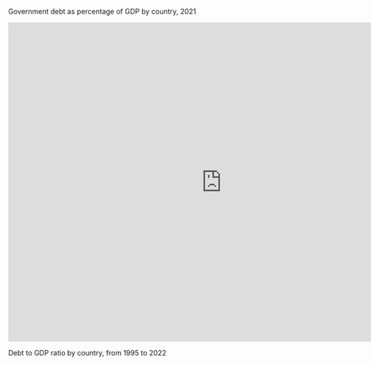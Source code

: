Government debt as percentage of GDP by country, 2021

<iframe src="https://data.oecd.org/chart/6O4L" width="860" height="645" style="border: 0" mozallowfullscreen="true" webkitallowfullscreen="true" allowfullscreen="true"><a href="https://data.oecd.org/chart/6O4L" target="_blank">OECD Chart: General government debt, Total, % of GDP, Annual, 2021</a></iframe>

Debt to GDP ratio by country, from 1995 to 2022

<div class="flourish-embed flourish-chart" data-src="visualisation/11133100"><script src="https://public.flourish.studio/resources/embed.js"></script></div>
